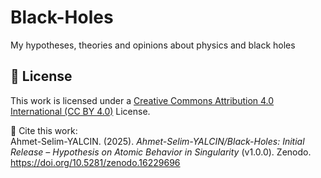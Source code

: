 # Black-Holes
My hypotheses, theories and opinions about physics and black holes

## 📄 License

This work is licensed under a [Creative Commons Attribution 4.0 International (CC BY 4.0)](https://creativecommons.org/licenses/by/4.0/) License.

📌 Cite this work:  
Ahmet-Selim-YALCIN. (2025). *Ahmet-Selim-YALCIN/Black-Holes: Initial Release – Hypothesis on Atomic Behavior in Singularity* (v1.0.0). Zenodo. https://doi.org/10.5281/zenodo.16229696
